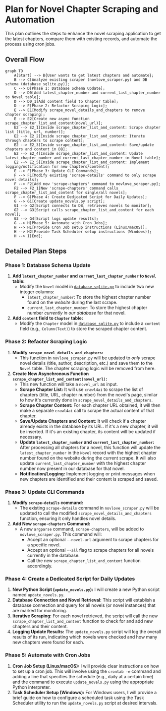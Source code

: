 # Plan for Novel Chapter Scraping and Automation

This plan outlines the steps to enhance the novel scraping application to get the latest chapters, compare them with existing records, and automate the process using cron jobs.

## Overall Flow

```mermaid
graph TD
    A[Start] --> B{User wants to get latest chapters and automate};
    B --> C[Analyze existing scraper (novlove_scraper.py) and DB schema (database_sqlite.py)];
    C --> D[Phase 1: Database Schema Update];
    D --> D0[Add latest_chapter_number and current_last_chapter_number to Novel table];
    D --> D0_1[Add content field to Chapter table];
    D --> E[Phase 2: Refactor Scraping Logic];
    E --> E1[Modify scrape_novel_details_and_chapters to remove chapter scraping];
    E --> E2[Create new async function scrape_chapter_list_and_content(novel_url)];
    E2 --> E2_1[Inside scrape_chapter_list_and_content: Scrape chapter list (title, url, number)];
    E2 --> E2_2[Inside scrape_chapter_list_and_content: Iterate through chapters to scrape content];
    E2 --> E2_3[Inside scrape_chapter_list_and_content: Save/update chapters and content in DB];
    E2 --> E2_4[Inside scrape_chapter_list_and_content: Update latest_chapter_number and current_last_chapter_number in Novel table];
    E2 --> E2_5[Inside scrape_chapter_list_and_content: Implement logging/notification for new chapters/content];
    E --> F[Phase 3: Update CLI Commands];
    F --> F1[Modify existing 'scrape-details' command to only scrape novel details];
    F --> F2[Add new 'scrape-chapters' command to novlove_scraper.py];
    F2 --> F2_1[New 'scrape-chapters' command calls scrape_chapter_list_and_content for single/all novels];
    F --> G[Phase 4: Create Dedicated Script for Daily Updates];
    G --> G1[Create update_novels.py script];
    G1 --> G2[Script connects to DB, retrieves novels to monitor];
    G2 --> G3[Script calls scrape_chapter_list_and_content for each novel];
    G3 --> G4[Script logs update results];
    G --> H[Phase 5: Automate with Cron Jobs];
    H --> H1[Provide Cron Job setup instructions (Linux/macOS)];
    H --> H2[Provide Task Scheduler setup instructions (Windows)];
    H --> I[End];
```

## Detailed Plan Steps

### Phase 1: Database Schema Update

1.  **Add `latest_chapter_number` and `current_last_chapter_number` to `Novel` table:**
    *   Modify the `Novel` model in [`database_sqlite.py`](database_sqlite.py) to include two new integer columns:
        *   `latest_chapter_number`: To store the highest chapter number found on the *website* during the last scrape.
        *   `current_last_chapter_number`: To store the highest chapter number *currently in our database* for that novel.
2.  **Add `content` field to `Chapter` table:**
    *   Modify the `Chapter` model in [`database_sqlite.py`](database_sqlite.py) to include a `content` field (e.g., `Column(Text)`) to store the scraped chapter content.

### Phase 2: Refactor Scraping Logic

1.  **Modify `scrape_novel_details_and_chapters`:**
    *   This function in `novlove_scraper.py` will be updated to *only* scrape novel details (title, author, description, etc.) and save them to the `Novel` table. The chapter scraping logic will be removed from here.
2.  **Create New Asynchronous Function `scrape_chapter_list_and_content(novel_url)`:**
    *   This new function will take a `novel_url` as input.
    *   **Scrape Chapter List:** It will use `crawl4ai` to scrape the list of chapters (title, URL, chapter number) from the novel's page, similar to how it's currently done in `scrape_novel_details_and_chapters`.
    *   **Scrape Chapter Content:** For each chapter URL obtained, it will then make a separate `crawl4ai` call to scrape the actual content of that chapter.
    *   **Save/Update Chapters and Content:** It will check if a chapter already exists in the database by its URL. If it's a new chapter, it will be inserted. If it's an existing chapter, its content will be updated if necessary.
    *   **Update `latest_chapter_number` and `current_last_chapter_number`:** After processing all chapters for a novel, this function will update the `latest_chapter_number` in the `Novel` record with the highest chapter number found on the website during the current scrape. It will also update `current_last_chapter_number` with the highest chapter number now present in our database for that novel.
    *   **Notification/Logging:** Implement logging or print messages when new chapters are identified and their content is scraped and saved.

### Phase 3: Update CLI Commands

1.  **Modify `scrape-details` command:**
    *   The existing `scrape-details` command in `novlove_scraper.py` will be updated to call the modified `scrape_novel_details_and_chapters` function, ensuring it only handles novel details.
2.  **Add New `scrape-chapters` Command:**
    *   A new `argparse` command, `scrape-chapters`, will be added to `novlove_scraper.py`. This command will:
        *   Accept an optional `--novel-url` argument to scrape chapters for a specific novel.
        *   Accept an optional `--all` flag to scrape chapters for all novels currently in the database.
        *   Call the new `scrape_chapter_list_and_content` function accordingly.

### Phase 4: Create a Dedicated Script for Daily Updates

1.  **New Python Script (`update_novels.py`):** I will create a new Python script named `update_novels.py`.
2.  **Database Connection and Novel Retrieval:** This script will establish a database connection and query for all novels (or novel instances) that are marked for monitoring.
3.  **Iterative Scraping:** For each novel retrieved, the script will call the new `scrape_chapter_list_and_content` function to check for and add new chapters and their content.
4.  **Logging Update Results:** The `update_novels.py` script will log the overall results of its run, indicating which novels were checked and how many new chapters were found for each.

### Phase 5: Automate with Cron Jobs

1.  **Cron Job Setup (Linux/macOS):** I will provide clear instructions on how to set up a cron job. This will involve using the `crontab -e` command and adding a line that specifies the schedule (e.g., daily at a certain time) and the command to execute `update_novels.py` using the appropriate Python interpreter.
2.  **Task Scheduler Setup (Windows):** For Windows users, I will provide a brief guide on how to configure a scheduled task using the Task Scheduler utility to run the `update_novels.py` script at desired intervals.